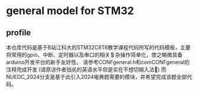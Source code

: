# general model for STM32

## profile

本仓库代码是基于B站江科大的STM32C8T6教学课程代码所写的代码模板，主要将常用的gpio、中断、定时器以及串口的相关复杂操作简单化，使之略微具备arduino开发平台的新手友好性。
请参考CONFgeneral.h和comCONFgeneral的注释完成开发
(请原谅作者拙劣的英语水平但是实在不想切输入法💚)
而NUEDC_2024分支是基于此引入2024电赛题需要的模块，并希望完成该题全部代码。